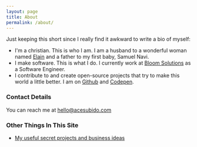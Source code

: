 ```yaml
---
layout: page
title: About
permalink: /about/
---
```


Just keeping this short since I really find it awkward to write a bio of myself:

- I'm a christian. This is who I am. I am a husband to a wonderful woman named [Elain](http://elainojeda.com) and a father to my first baby, Samuel Navi.
- I make software. This is what I do. I currently work at [Bloom Solutions](https://bloom.solutions) as a Software Engineer.
- I contribute to and create open-source projects that try to make this world a little better. I am on [Github](https://github.com/ace-subido) and [Codepen](https://codepen.io/ace-subido).

### Contact Details

You can reach me at hello@acesubido.com

### Other Things In This Site

- [My useful secret projects and business ideas](http://acesubido.com/2016/01/21/my-useful-secret-projects-and-business-ideas.html)

